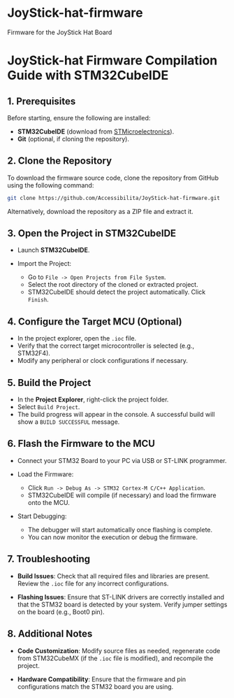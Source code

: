 # JoyStick-hat-firmware
Firmware for the JoyStick Hat Board 

# JoyStick-hat Firmware Compilation Guide with STM32CubeIDE

## 1. Prerequisites

Before starting, ensure the following are installed:

- **STM32CubeIDE** (download from [STMicroelectronics](https://www.st.com/en/development-tools/stm32cubeide.html)).
- **Git** (optional, if cloning the repository).

## 2. Clone the Repository

To download the firmware source code, clone the repository from GitHub using the following command:

```bash
git clone https://github.com/Accessibilita/JoyStick-hat-firmware.git
```

Alternatively, download the repository as a ZIP file and extract it.

## 3. Open the Project in STM32CubeIDE

- Launch **STM32CubeIDE**.
  
- Import the Project:
  - Go to `File -> Open Projects from File System`.
  - Select the root directory of the cloned or extracted project.
  - STM32CubeIDE should detect the project automatically. Click `Finish`.

## 4. Configure the Target MCU (Optional)

- In the project explorer, open the `.ioc` file.
- Verify that the correct target microcontroller is selected (e.g., STM32F4).
- Modify any peripheral or clock configurations if necessary.

## 5. Build the Project

- In the **Project Explorer**, right-click the project folder.
- Select `Build Project`.
- The build progress will appear in the console. A successful build will show a `BUILD SUCCESSFUL` message.

## 6. Flash the Firmware to the MCU

- Connect your STM32 Board to your PC via USB or ST-LINK programmer.

- Load the Firmware:
  - Click `Run -> Debug As -> STM32 Cortex-M C/C++ Application`.
  - STM32CubeIDE will compile (if necessary) and load the firmware onto the MCU.

- Start Debugging:
  - The debugger will start automatically once flashing is complete.
  - You can now monitor the execution or debug the firmware.

## 7. Troubleshooting

- **Build Issues**: Check that all required files and libraries are present. Review the `.ioc` file for any incorrect configurations.

- **Flashing Issues**: Ensure that ST-LINK drivers are correctly installed and that the STM32 board is detected by your system. Verify jumper settings on the board (e.g., Boot0 pin).

## 8. Additional Notes

- **Code Customization**: Modify source files as needed, regenerate code from STM32CubeMX (if the `.ioc` file is modified), and recompile the project.

- **Hardware Compatibility**: Ensure that the firmware and pin configurations match the STM32 board you are using.
